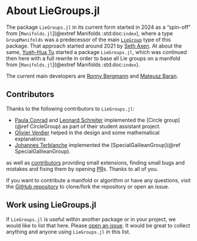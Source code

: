 # About LieGroups.jl

The package `LieGroups.jl` in its current form started in 2024 as a “spin-off” from [`Manifolds.jl`](@extref Manifolds :std:doc:`index`), where a type `GroupManifolds` was a predecessor of the
main [`LieGroup`](@ref) type of this package. That approach started around 2021 by [Seth Axen](https://sethaxen.com).
At about the same, [Yueh-Hua Tu](https://github.com/yuehhua) started a package `LieGroups.jl`,
which was continued then here with a full rewrite in order to base all Lie groups on a
manifold from [`Manifolds.jl`](@extref Manifolds :std:doc:`index`).

The current main developers are [Ronny Bergmann](https://ronnybergmann.net) and [Mateusz Baran](https://github.com/mateuszbaran).

## Contributors

Thanks to the following contributors to `LieGroups.jl`:

* [Paula Conrad](https://github.com/plc99) and [Leonard Schreiter](https://github.com/LeoSchreiter) implemented the [Circle group](@ref CircleGroup) as part of their student assistant project.
* [Olivier Verdier](https://www.olivierverdier.com) helped in the design and some mathematical explanations
* [Johannes Terblanche](https://github.com/Affie) implemented the [SpecialGalileanGroup](@ref SpecialGalileanGroup).

as well as [contributors](https://github.com/JuliaManifolds/LieGroups.jl/graphs/contributors) providing small extensions, finding small bugs and mistakes and fixing them by opening [PR](https://github.com/JuliaManifolds/LieGroups.jl/pulls)s. Thanks to all of you.

If you want to contribute a manifold or algorithm or have any questions, visit
the [GitHub repository](https://github.com/JuliaManifolds/LieGroups.jl/)
to clone/fork the repository or open an issue.

## Work using LieGroups.jl

If `LieGroups.jl` is useful within another package or in your project, we would like to list that here.
Please [open an issue](https://github.com/JuliaManifolds/LieGroups.jl/issues/new).
It would be great to collect anything and anyone using `LieGroups.jl` in this list.